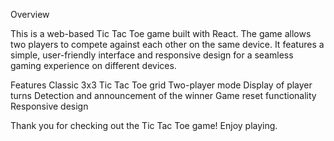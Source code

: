 Overview

This is a web-based Tic Tac Toe game built with React. The game allows two players to compete against each other on the same device. It features a simple, user-friendly interface and responsive design for a seamless gaming experience on different devices.

Features Classic 3x3 Tic Tac Toe grid Two-player mode Display of player turns Detection and announcement of the winner Game reset functionality Responsive design

Thank you for checking out the Tic Tac Toe game! Enjoy playing.
